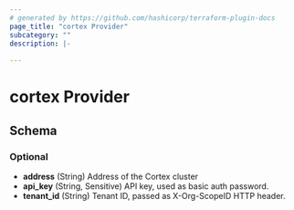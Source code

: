 ```yaml
---
# generated by https://github.com/hashicorp/terraform-plugin-docs
page_title: "cortex Provider"
subcategory: ""
description: |-
  
---
```


# cortex Provider





<!-- schema generated by tfplugindocs -->
## Schema

### Optional

- **address** (String) Address of the Cortex cluster
- **api_key** (String, Sensitive) API key, used as basic auth password.
- **tenant_id** (String) Tenant ID, passed as X-Org-ScopeID HTTP header.
